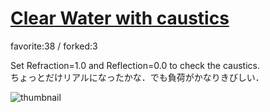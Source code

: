 # [Clear Water with caustics](http://fl.corge.net/c/cqJr)

favorite:38 / forked:3

Set Refraction=1.0 and Reflection=0.0 to check the caustics.  
ちょっとだけリアルになったかな．でも負荷がかなりきびしい．

![thumbnail](./thumbnail.jpg)
